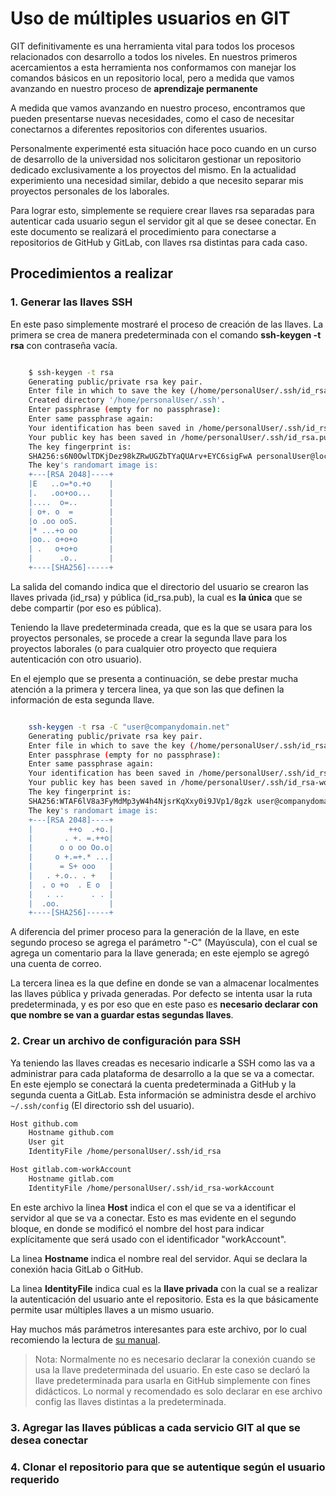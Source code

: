 # Uso de múltiples usuarios en GIT

GIT definitivamente es una herramienta vital para todos los procesos relacionados con desarrollo a todos los niveles.  En nuestros primeros acercamientos a esta herramienta nos conformamos con manejar los comandos básicos en un repositorio  local, pero a medida que vamos avanzando en nuestro proceso de **aprendizaje permanente**

A medida que vamos avanzando en nuestro proceso, encontramos que pueden presentarse nuevas necesidades, como el caso de necesitar conectarnos a diferentes repositorios con diferentes usuarios.

Personalmente experimenté esta situación hace poco cuando en un curso de desarrollo de la universidad nos solicitaron gestionar un repositorio dedicado exclusivamente a los proyectos del mismo. En la actualidad experimiento una necesidad similar, debido a que necesito separar mis proyectos personales de los laborales.

Para lograr esto, simplemente se requiere crear llaves rsa separadas para autenticar cada usuario segun el servidor git al que se desee conectar.  En este documento se realizará el procedimiento para conectarse a repositorios de GitHub y GitLab, con llaves rsa distintas para cada caso.

## Procedimientos a realizar

### 1. Generar las llaves SSH

En este paso simplemente mostraré el proceso de creación de las llaves.  La primera se crea de manera predeterminada con el comando **ssh-keygen -t rsa** con contraseña vacía.

```bash

    $ ssh-keygen -t rsa
    Generating public/private rsa key pair.
    Enter file in which to save the key (/home/personalUser/.ssh/id_rsa):
    Created directory '/home/personalUser/.ssh'.
    Enter passphrase (empty for no passphrase):
    Enter same passphrase again:
    Your identification has been saved in /home/personalUser/.ssh/id_rsa.
    Your public key has been saved in /home/personalUser/.ssh/id_rsa.pub.
    The key fingerprint is:
    SHA256:s6N0OwlTDKjDez98kZRwUGZbTYaQUArv+EYC6sigFwA personalUser@localhost
    The key's randomart image is:
    +---[RSA 2048]----+
    |E   ..o=*o.+o    |
    |.   .oo+oo...    |
    |....  o=..       |
    | o+. o  =        |
    |o .oo ooS.       |
    |* ...+o oo       |
    |oo.. o+o+o       |
    | .   o+o+o       |
    |      .o..       |
    +----[SHA256]-----+

```

La salida del comando indica que el directorio del usuario se crearon las llaves privada (id_rsa) y pública (id_rsa.pub), la cual es **la única** que se debe compartir (por eso es pública).

Teniendo la llave predeterminada creada, que es la que se usara para los proyectos personales, se procede a crear la segunda llave para los proyectos laborales (o para cualquier otro proyecto que requiera autenticación con otro usuario).

En el ejemplo que se presenta a continuación, se debe prestar mucha atención a la primera y tercera linea, ya que son las que definen la información de esta segunda llave.

```bash

    ssh-keygen -t rsa -C "user@companydomain.net"
    Generating public/private rsa key pair.
    Enter file in which to save the key (/home/personalUser/.ssh/id_rsa): /home/personalUser/.ssh/id_rsa-workAccount  
    Enter passphrase (empty for no passphrase):
    Enter same passphrase again:
    Your identification has been saved in /home/personalUser/.ssh/id_rsa-workAccount.
    Your public key has been saved in /home/personalUser/.ssh/id_rsa-workAccount.pub.
    The key fingerprint is:
    SHA256:WTAF6lV8a3FyMdMp3yW4h4NjsrKqXxy0i9JVp1/8gzk user@companydomain.net
    The key's randomart image is:
    +---[RSA 2048]----+
    |        ++o  .+o.|
    |       . +. =.++o|
    |      o o oo Oo.o|
    |     o +.=+.* ...|
    |      = S+ ooo   |
    |   . +.o.. . +   |
    |  . o +o  . E o  |
    |   . ..      . . |
    |  .oo.           |
    +----[SHA256]-----+

```

A diferencia del primer proceso para la generación de la llave, en este segundo proceso se agrega el parámetro "-C" (Mayúscula), con el cual se agrega un comentario para la llave generada; en este ejemplo se agregó una cuenta de correo.

La tercera linea es la que define en donde se van a almacenar localmentes las llaves pública y privada generadas.  Por defecto se intenta usar la ruta predeterminada, y es por eso que en este paso es **necesario declarar con que nombre se van a guardar estas segundas llaves**.

### 2. Crear un archivo de configuración para SSH

Ya teniendo las llaves creadas es necesario indicarle a SSH como las va a administrar para cada plataforma de desarrollo a la que se va a comectar.  En este ejemplo se conectará la cuenta predeterminada a GitHub y la segunda cuenta a GitLab.  Esta información se administra desde el archivo ```~/.ssh/config``` (El directorio ssh del usuario).

```bash
Host github.com
    Hostname github.com
    User git
    IdentityFile /home/personalUser/.ssh/id_rsa

Host gitlab.com-workAccount
    Hostname gitlab.com
    IdentityFile /home/personalUser/.ssh/id_rsa-workAccount

```

En este archivo la linea **Host** indica el con el que se va a identificar el servidor al que se va a conectar.  Esto es mas evidente en el segundo bloque, en donde se modificó el nombre del host para indicar explícitamente que será usado con el identificador "workAccount".

La linea **Hostname** indica el nombre real del servidor.  Aqui se declara la conexión hacia GitLab o GitHub.

La linea **IdentityFile** indica cual es la **llave privada**  con la cual se a realizar la autenticación del usuario ante el repositorio.  Esta es la que básicamente permite usar múltiples llaves a un mismo usuario.

Hay muchos más parámetros interesantes para este archivo, por lo cual recomiendo la lectura de [su manual](https://linux.die.net/man/5/ssh_config).

> Nota:
> Normalmente no es necesario declarar la conexión cuando se usa la llave predeterminada del usuario.  En este caso se declaró la llave predeterminada para usarla en GitHub simplemente con fines didácticos.  Lo normal y recomendado es solo declarar en ese archivo config las llaves distintas a la predeterminada.

### 3. Agregar las llaves públicas a cada servicio GIT al que se desea conectar

### 4. Clonar el repositorio para que se autentique según el usuario requerido
